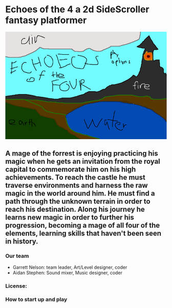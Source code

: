 # Echoes of the 4 a 2d SideScroller fantasy platformer
![StartScreen](https://github.com/garrettdacarrot666/2dSideScroller-game/blob/main/images/echoesstart.png)
## A mage of the forrest is enjoying practicing his magic when he gets an invitation from the royal capital to commemorate him on his high achievements. To reach the castle he must traverse environments and harness the raw magic in the world around him. He must find a path through the unknown terrain in order to reach his destination. Along his journey he learns new magic in order to further his progression, becoming a mage of all four of the elements, learning skills that haven't been seen in history. 
### Our team 
* Garrett Nelson: team leader, Art/Level designer, coder
* Aidan Stephen: Sound mixer, Music designer, coder

### License:
### How to start up and play
